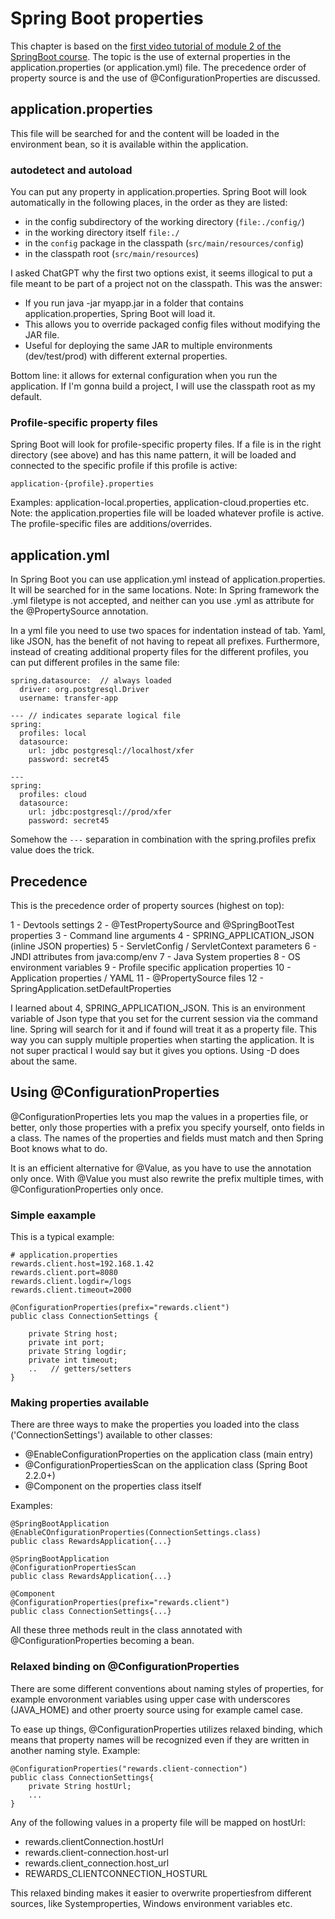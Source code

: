 # Spring Boot properties

This chapter is based on the [first video tutorial of module 2 of the SpringBoot course](https://spring.academy/courses/spring-boot/lessons/spring-boot-closer-look-look). The topic is the use of external properties in the application.properties (or application.yml) file. The precedence order of property source is and the use of @ConfigurationProperties are discussed.

## application.properties

This file will be searched for and the content will be loaded in the environment bean, so it is available within the application.

### autodetect and autoload

You can put any property in application.properties. Spring Boot will look automatically in the following places, in the order as they are listed:

- in the config subdirectory of the working directory (`file:./config/`)
- in the working directory itself `file:./`
- in the `config` package in the classpath (`src/main/resources/config`)
- in the classpath root (`src/main/resources`)

I asked ChatGPT why the first two options exist, it seems illogical to put a file meant to be part of a project not on the classpath. This was the answer:

- If you run java -jar myapp.jar in a folder that contains application.properties, Spring Boot will load it.
- This allows you to override packaged config files without modifying the JAR file.
- Useful for deploying the same JAR to multiple environments (dev/test/prod) with different external properties.

Bottom line: it allows for external configuration when you run the application. If I'm gonna build a project, I will use the classpath root as my default.

### Profile-specific property files

Spring Boot will look for profile-specific property files. If a file is in the right directory (see above) and has this name pattern, it will be loaded and connected to the specific profile if this profile is active:

```
application-{profile}.properties
```

Examples: application-local.properties, application-cloud.properties etc. Note: the application.properties file will be loaded whatever profile is active. The profile-specific files are additions/overrides.

## application.yml

In Spring Boot you can use application.yml instead of application.properties. It will be searched for in the same locations. Note: In Spring framework the .yml filetype is not accepted, and neither can you use .yml as attribute for the @PropertySource annotation.

In a yml file you need to use two spaces for indentation instead of tab. Yaml, like JSON, has the benefit of not having to repeat all prefixes. Furthermore, instead of creating additional property files for the different profiles, you can put different profiles in the same file:

```
spring.datasource:  // always loaded
  driver: org.postgresql.Driver
  username: transfer-app

--- // indicates separate logical file
spring:
  profiles: local
  datasource:
    url: jdbc postgresql://localhost/xfer
    password: secret45

--- 
spring:
  profiles: cloud
  datasource:
    url: jdbc:postgresql://prod/xfer
    password: secret45
```

Somehow the `---` separation in combination with the spring.profiles prefix value does the trick.

## Precedence

This is the precedence order of property sources (highest on top):

1 - Devtools settings
2 - @TestPropertySource and @SpringBootTest properties
3 - Command line arguments
4 - SPRING_APPLICATION_JSON (inline JSON properties)
5 - ServletConfig / ServletContext parameters
6 - JNDI attributes from java:comp/env
7 - Java System properties
8 - OS environment variables
9 - Profile specific application properties
10 - Application properties / YAML
11 - @PropertySource files
12 - SpringApplication.setDefaultProperties

I learned about 4, SPRING_APPLICATION_JSON. This is an environment variable of Json type that you set for the current session via the command line. Spring will search for it and if found will treat it as a property file. This way you can supply multiple properties when starting the application. It is not super practical I would say but it gives you options. Using -D does about the same.

## Using @ConfigurationProperties

@ConfigurationProperties lets you map the values in a properties file, or better, only those properties with a prefix you specify yourself, onto fields in a class. The names of the properties and fields must match and then Spring Boot knows what to do.

It is an efficient alternative for @Value, as you have to use the annotation only once. With @Value you must also rewrite the prefix multiple times, with @ConfigurationProperties only once.

### Simple eaxample

This is a typical example:

```
# application.properties
rewards.client.host=192.168.1.42
rewards.client.port=8080
rewards.client.logdir=/logs
rewards.client.timeout=2000
```

```
@ConfigurationProperties(prefix="rewards.client")
public class ConnectionSettings {

	private String host;
	private int port;
	private String logdir;
	private int timeout;
	..   // getters/setters
}
```

### Making properties available

There are three ways to make the properties you loaded into the class ('ConnectionSettings') available to other classes:

- @EnableConfigurationProperties on the application class (main entry)
- @ConfigurationPropertiesScan on the application class (Spring Boot 2.2.0+)
- @Component on the properties class itself

Examples:

```
@SpringBootApplication
@EnableCOnfigurationProperties(ConnectionSettings.class)
public class RewardsApplication{...}
```
```
@SpringBootApplication
@ConfigurationPropertiesScan
public class RewardsApplication{...}
```
```
@Component
@ConfigurationProperties(prefix="rewards.client")
public class ConnectionSettings{...}
```

All these three methods reult in the class annotated with @ConfigurationProperties becoming a bean.

### Relaxed binding on @ConfigurationProperties

There are some different conventions about naming styles of properties, for example envoronment variables using upper case with underscores (JAVA_HOME) and other proerty source using for example camel case. 

To ease up things, @ConfigurationProperties utilizes relaxed binding, which means that property names will be recognized even if they are written in another naming style. Example:

```
@ConfigurationProperties("rewards.client-connection")
public class ConnectionSettings{
	private String hostUrl;
	...
}
```

Any of the following values in a property file will be mapped on hostUrl:

- rewards.clientConnection.hostUrl
- rewards.client-connection.host-url
- rewards.client_connection.host_url
- REWARDS_CLIENTCONNECTION_HOSTURL

This relaxed binding makes it easier to overwrite propertiesfrom different sources, like Systemproperties, Windows environment variables etc.

